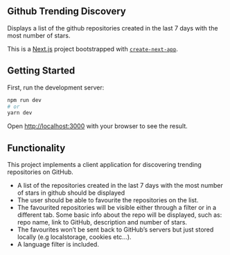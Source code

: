 ## Github Trending Discovery

Displays a list of the github repositories created in the last 7 days with the most number of stars.

This is a [Next.js](https://nextjs.org/) project bootstrapped with [`create-next-app`](https://github.com/vercel/next.js/tree/canary/packages/create-next-app).

## Getting Started

First, run the development server:

```bash
npm run dev
# or
yarn dev
```

Open [http://localhost:3000](http://localhost:3000) with your browser to see the result.

## Functionality

This project implements a client application for discovering trending repositories on GitHub.

-   A list of the repositories created in the last 7 days with the most number of stars in
    github should be displayed
-   The user should be able to favourite the repositories on the list.
-   The favourited repositories will be visible either through a filter or in a different
    tab. Some basic info about the repo will be displayed, such as: repo name, link
    to GitHub, description and number of stars.
-   The favourites won’t be sent back to GitHub’s servers but just stored locally (e.g localstorage, cookies etc...).
-   A language filter is included.
